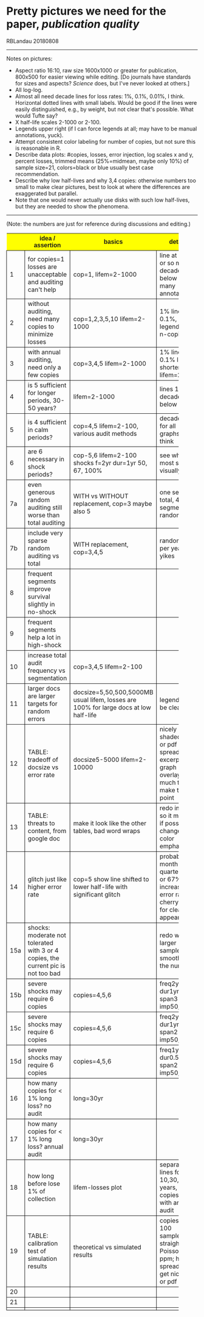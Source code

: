 <head>
<!-- pandoc quirk: embedded style info must NOT be indented to 
    look reasonable, else pandoc thinks it's text rather than style.
    It must all be at the left margin to be emitted as HTML style.
-->
<style>
th {
background-color: yellow;
font-family: sans-serif;
}
td {
border: 1px solid black;
}
table {
width: 90%;
border-collapse: collapse;
}
</style>
</head>

# Pretty pictures we need for the paper, *publication quality*


RBLandau 20180808

--- 

Notes on pictures:

- Aspect ratio 16:10, raw size 1600x1000 or greater for publication, 800x500 for easier viewing while editing.   [Do journals have standards for sizes and aspects?  *Science* does, but I've never looked at others.]
- All log-log.
- Almost all need decade lines for loss rates: 1%, 0.1%, 0.01%, I think.  Horizontal dotted lines with small labels.  Would be good if the lines were easily distinguished, e.g., by weight, but not clear that's possible.  What would Tufte say? 
- X half-life scales 2-1000 or 2-100.
- Legends upper right (if I can force legends at all; may have to be manual annotations, yuck).
- Attempt consistent color labeling for number of copies, but not sure this is reasonable in R.
- Describe data plots: #copies, losses, error injection, log scales x and y, percent losses, trimmed means (25%=midmean, maybe only 10%) of sample size=21, colors=black or blue usually best case recommendation.
- Describe why low half-lives and why 3,4 copies: otherwise numbers too small to make clear pictures, best to look at where the differences are exaggerated but parallel.  
- Note that one would never actually use disks with such low half-lives, but they are needed to show the phenomena.  

---

(Note: the numbers are just for reference during discussions and editing.)


| | idea / assertion | basics | details | wayzit | 
|-|-----------------|------------|-----------------------|-----------|
|1| for copies=1 losses are unacceptable and auditing can't help | cop=1, lifem=2-1000 | line at 0.1% or so maybe decades below 1%, many annotations |  |  
|2| without auditing, need many copies to minimize losses | cop=1,2,3,5,10 lifem=2-1000 | 1% line and 0.1%, clear legend for n-copies |  |  
|3| with annual auditing, need only a few copies | cop=3,4,5 lifem=2-1000 | 1% line and 0.1% line, shorten lifem=2-100 |  |  
|4| is 5 sufficient for longer periods, 30-50 years? | lifem=2-1000 | lines 1% and decades below |  |  
|5| is 4 sufficient in calm periods? | cop=4,5 lifem=2-100, various audit methods | decade lines for all graphs, I think |  |  
|6| are 6 necessary in shock periods? | cop-5,6 lifem=2-100 shocks f=2yr dur=1yr 50, 67, 100% | see which is most striking visually |  |  
|7a| even generous random auditing still worse than total auditing | WITH vs WITHOUT replacement, cop=3 maybe also 5 | one segment total, 4 or 12 segments random |  |  
|7b| include very sparse random auditing vs total | WITH replacement, cop=3,4,5 | random 20% per year, yikes |  |  
|8| frequent segments improve survival slightly in no-shock |  |  |  |  
|9| frequent segments help a lot in high-shock |  |  |  |  
|10| increase total audit frequency vs segmentation | cop=3,4,5 lifem=2-100 |  |  |  
|11| larger docs are larger targets for random errors | docsize=5,50,500,5000MB usual lifem, losses are 100% for large docs at low half-life | legend must be clear |  |  
|12| TABLE: tradeoff of docsize vs error rate | docsize5-5000 lifem=2-10000 | nicely shaded png or pdf of spreadsheet excerpt; graph overlays too much to make the point |  |  
|13| TABLE: threats to content, from google doc | make it look like the other tables, bad word wraps | redo in md so it matches if possible to change text color emphasis |  |  
|14| glitch just like higher error rate | cop=5 show line shifted to lower half-life with significant glitch | probably one month per quarter 50% or 67% increase in error rate, cherry-pick for clearest appearance |  |  
|15a| shocks: moderate not tolerated with 3 or 4 copies, the current pic is not too bad |  | redo with larger samples to smooth out the numbers |  |  
|15b| severe shocks may require 6 copies | copies=4,5,6 | freq2yr dur1yr span3 imp50,80 |  | 
|15c| severe shocks may require 6 copies | copies=4,5,6 | freq2yr dur1yr span2 imp50,80 |  | 
|15d| severe shocks may require 6 copies | copies=4,5,6 | freq1yr dur0.5yr span2 imp50,80 |  | 
|16| how many copies for < 1% long loss? no audit | long=30yr |  |  |  
|17| how many copies for < 1% long loss? annual audit | long=30yr |  |  |  
|18| how long before lose 1% of collection | lifem-losses plot | separate lines for 10,30,50 years, copies=3,4,5 with annual audit |  |
|19| TABLE: calibration test of simulation results | theoretical vs simulated results | copies=1, 100 samples, vs straight Poisson, in ppm; have in spreadsheet, get nice png or pdf | tables/calibration |
|20|  |  |  |  |  
|21|  |  |  |  |  
||  |  |  |  |  

